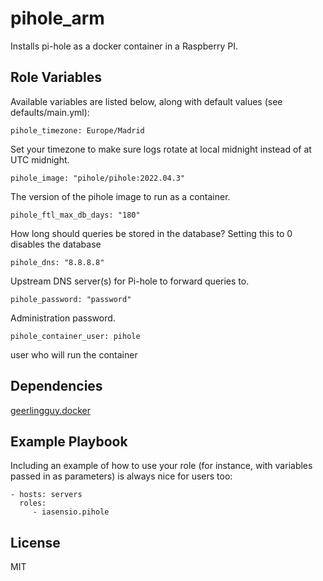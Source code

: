 pihole_arm
=========

Installs pi-hole as a docker container in a Raspberry PI.


Role Variables
--------------

Available variables are listed below, along with default values (see defaults/main.yml):

```
pihole_timezone: Europe/Madrid
```
Set your timezone to make sure logs rotate at local midnight instead of at UTC midnight.

```
pihole_image: "pihole/pihole:2022.04.3"
```
The version of the pihole image to run as a container.

```
pihole_ftl_max_db_days: "180"
```
How long should queries be stored in the database? Setting this to 0 disables the database


```
pihole_dns: "8.8.8.8"
```
Upstream DNS server(s) for Pi-hole to forward queries to.


```
pihole_password: "password"
```
Administration password.

```
pihole_container_user: pihole
```
user who will run the container

Dependencies
------------

[geerlingguy.docker](https://github.com/geerlingguy/ansible-role-docker)

Example Playbook
----------------

Including an example of how to use your role (for instance, with variables passed in as parameters) is always nice for users too:

    - hosts: servers
      roles:
         - iasensio.pihole

License
-------

MIT

